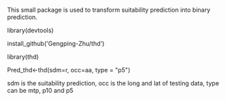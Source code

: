 
This small package is used to transform suitability prediction into binary prediction.

library(devtools)

install_github('Gengping-Zhu/thd')

library(thd)

Pred_thd<-thd(sdm=r, occ=aa, type = "p5")

sdm is the suitability prediction, occ is the long and lat of testing data, type can be mtp, p10 and p5


